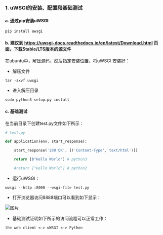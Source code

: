 ### 1. uWSGI的安装、配置和基础测试

#### a. 通过pip安装uWSGI

`pip install uwsgi`



#### b. 建议到 https://uwsgi-docs.readthedocs.io/en/latest/Download.html 页面，下载Stable/LTS版本的源文件

在ubuntu中，解压源码，然后指定安装位置，将uWSGI 安装好：

- 解压文件

`tar -zxvf uwsgi`

- 进入解压目录

`sudo python3 setup.py install`



#### c. 基础测试

在当前目录下创建test.py文件如下所示：
```python
# test.py

def application(env, start_response):

    start_response('200 OK', [('Content-Type','text/html')])

    return [b"Hello World"] # python3

    #return ["Hello World"] # python2

```
- 运行uWSGI：

`uwsgi --http :8000 --wsgi-file test.py`

- 打开浏览器访问8888端口可以看到如下显示：

![图片](hello_world.jpg)

- 基础测试证明如下所示的访问流程可以正常工作：

`the web client <-> uWSGI <-> Python`
